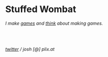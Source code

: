 # Stuffed Wombat

*I make [games](games) and [think](thinking) about making games.*
<br><br>

<br><br>
*<a href="https://twitter.com/wombatstuff" target="_blank">twitter</a> / josh [@] plix.at*
